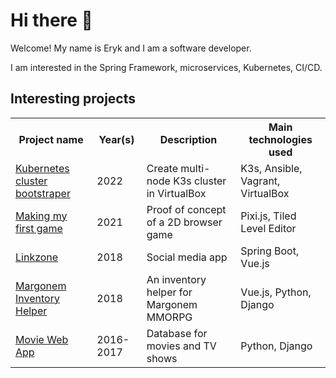 # Hi there 👋

Welcome! My name is Eryk and I am a software developer.

I am interested in the Spring Framework, microservices, Kubernetes, CI/CD. 

## Interesting projects

<table>
    <tr>
        <th>Project name</th>
        <th>Year(s)</th>
        <th>Description</th>
        <th>Main technologies used</th>
    </tr>
    <tr>
        <td><a href="https://github.com/erykio/k3s-virtualbox">Kubernetes cluster bootstraper</a></td>
        <td>2022</td>
        <td>Create multi-node K3s cluster in VirtualBox</td>
        <td>K3s, Ansible, Vagrant, VirtualBox</td>
    </tr>
    <tr>
        <td><a href="https://game.eryk.io/">Making my first game</a></td>
        <td>2021</td>
        <td>Proof of concept of a 2D browser game</td>
        <td>Pixi.js, Tiled Level Editor</td>
    </tr>
    <tr>
        <td><a href="https://github.com/erykio/linkzone">Linkzone</a></td>
        <td>2018</td>
        <td>Social media app</td>
        <td>Spring Boot, Vue.js</td>
    </tr>
    <tr>
        <td><a href="https://github.com/erykio/moje-margo">Margonem Inventory Helper</a></td>
        <td>2018</td>
        <td>An inventory helper for Margonem MMORPG</td>
        <td>Vue.js, Python, Django</td>
    </tr>
    <tr>
        <td><a href="https://github.com/erykio/movie-website">Movie Web App</a></td>
        <td>2016-2017</td>
        <td>Database for movies and TV shows</td>
        <td>Python, Django</td>
    </tr>
</table>

